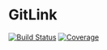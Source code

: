 # GitLink

[![Build Status](https://github.com/josePereiro/GitLink.jl/workflows/CI/badge.svg)](https://github.com/josePereiro/GitLink.jl/actions)
[![Coverage](https://codecov.io/gh/josePereiro/GitLink.jl/branch/main/graph/badge.svg)](https://codecov.io/gh/josePereiro/GitLink.jl)
